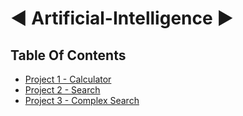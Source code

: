 # ◄ Artificial-Intelligence ►





## Table Of Contents

- [Project 1 - Calculator](https://github.com/moldoveanu-iustin/Artificial-Intelligence/tree/Project-1-calculator)
- [Project 2 - Search](https://github.com/moldoveanu-iustin/Artificial-Intelligence/tree/Project-2-search)
- [Project 3 - Complex Search](https://github.com/moldoveanu-iustin/Artificial-Intelligence/tree/Project-3-complex-search)
